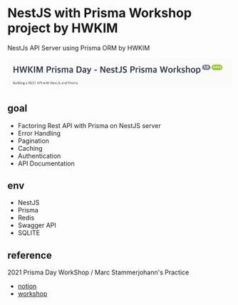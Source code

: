 # NestJS with Prisma Workshop project by HWKIM

NestJs API Server using Prisma ORM by HWKIM


![img.png](img.png)

## goal
- Factoring Rest API with Prisma on NestJS server
- Error Handling
- Pagination
- Caching
- Authentication
- API Documentation



## env
- NestJS
- Prisma
- Redis
- Swagger API
- SQLITE



## reference
2021 Prisma Day WorkShop / Marc Stammerjohann's Practice
- [notion](https://pris.ly/day2021-nestjs)
- [workshop](https://www.youtube.com/watch?v=mmbd5hcQUaY)

